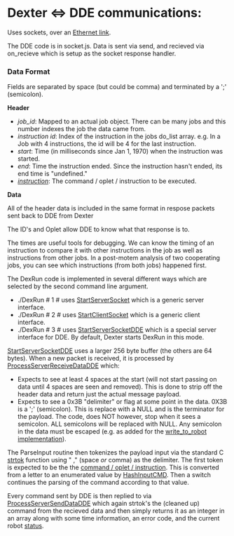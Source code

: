 # Dexter <=> DDE communications: 

Uses sockets, over an [Ethernet link](Dexter-Networking).

The DDE code is in socket.js. Data is sent via send, and recieved via on_recieve which is setup as the socket response handler. 

### Data Format
Fields are separated by space (but could be comma) and terminated by a ';' (semicolon).

**Header**

- ​<i>job_id</i>: Mapped to an actual job object. There can be many jobs and this number indexes the job the data came from.
- _instruction id_: Index of the instruction in the jobs do_list array. e.g. In a Job with 4 instructions, the id will be 4 for the last instruction. 
- _start_: Time (in milliseconds since Jan 1, 1970) when the instruction was started.
- _end_: Time the instruction ended. Since the instruction hasn't ended, its end time is "undefined."
- [_instruction_](Command-oplet-instruction): The command / oplet / instruction to be executed.

**Data**

All of the header data is included in the same format in respose packets sent back to DDE from Dexter

The ID's and Oplet allow DDE to know what that response is to. 

The times are useful tools for debugging. We can know the timing of an instruction to compare it with other instructions in the job as well as instructions from other jobs. In a post-motem analysis of two cooperating jobs, you can see which instructions (from both jobs) happened first.​

The DexRun code is implemented in several different ways which are selected by the second command line argument. 
* ./DexRun # 1 # uses [StartServerSocket](../search?utf8=%E2%9C%93&q=StartServerSocket+filename%3ADexRun.c&type=) which is a generic server interface. 
* ./DexRun # 2 # uses [StartClientSocket](../search?utf8=%E2%9C%93&q=StartClientSocket+filename%3ADexRun.c&type=) which is a generic client interface. 
* ./DexRun # 3 # uses [StartServerSocketDDE](../search?utf8=%E2%9C%93&q=StartServerSocketDDE+filename%3ADexRun.c&type=) which is a special server interface for DDE. By default, Dexter starts DexRun in this mode.

[StartServerSocketDDE](../search?utf8=%E2%9C%93&q=StartServerSocketDDE+filename%3ADexRun.c&type=) uses a larger 256 byte buffer (the others are 64 bytes). When a new packet is received, it is processed by [ProcessServerReceiveDataDDE](../search?utf8=%E2%9C%93&q=ProcessServerReceiveDataDDE+filename%3ADexRun.c&type=)  which:
* Expects to see at least 4 spaces at the start (will not start passing on data until 4 spaces are seen and removed). This is done to strip off the header data and return just the actual message payload.
* Expects to see a 0x3B "delimiter" or flag at some point in the data. 0X3B is a ';' (semicolon). This is replace with a NULL and is the terminator for the payload. The code, does NOT however, stop when it sees a semicolon. ALL semicolons will be replaced with NULL. Any semicolon in the data must be escaped (e.g. as added for the [write_to_robot implementation](https://github.com/HaddingtonDynamics/Dexter/commit/d54dba59f23a629d92783c3f018deb41a0415770)). 

The ParseInput routine then tokenizes the payload input via the standard C [strtok](http://www.massmind.org/techref/language/ccpp/cref/FUNCTIONS/strtok.html) function using " ," (space _or_ comma) as the delimiter. The first token is expected to be the the [command / oplet / instruction](Command-oplet-instruction). This is converted from a letter to an enumerated value by [HashInputCMD](../search?utf8=%E2%9C%93&q=HashInputCMD+filename%3ADexRun.c&type=). Then a switch continues the parsing of the command according to that value. 

Every command sent by DDE is then replied to via [ProcessServerSendDataDDE](../search?utf8=%E2%9C%93&q=ProcessServerSendDataDDE+filename%3ADexRun.c&type=) which again strtok's the (cleaned up) command from the recieved data and then simply returns it as an integer in an array along with some time information, an error code, and the current robot [status](status-data).

